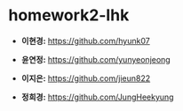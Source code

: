 # homework2-lhk

* **이현경:** https://github.com/hyunk07

* **윤연정:** https://github.com/yunyeonjeong
* **이지은:** https://github.com/jieun822
* **정희경:** https://github.com/JungHeekyung

